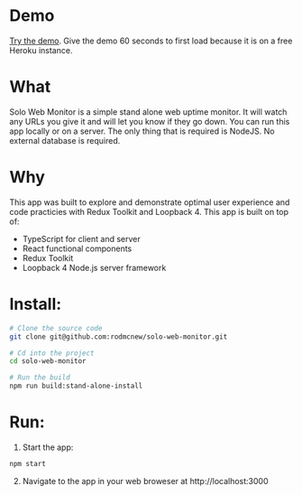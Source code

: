 # Demo
[Try the demo](https://solo-web-monitor.herokuapp.com/demo/reset-data). Give the demo 60 seconds to first load because it is on a free Heroku instance.

# What

Solo Web Monitor is a simple stand alone web uptime monitor. It will watch any URLs you give it and will let you know if they go down. You can run this app locally or on a server. The only thing that is required is NodeJS. No external database is required.

# Why
This app was built to explore and demonstrate optimal user experience and code practicies with Redux Toolkit and Loopback 4. This app is built on top of:
- TypeScript for client and server
- React functional components
- Redux Toolkit
- Loopback 4 Node.js server framework

# Install:
```bash
# Clone the source code
git clone git@github.com:rodmcnew/solo-web-monitor.git

# Cd into the project
cd solo-web-monitor

# Run the build
npm run build:stand-alone-install
```

# Run:
1) Start the app:
```bash
npm start
```
2) Navigate to the app in your web broweser at http://localhost:3000
